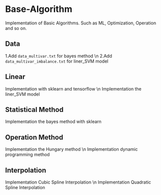 # Base-Algorithm
Implementation of Basic Algorithms. Such as ML, Optimization, Operation and so on.

## Data
1.Add `data_multivar.txt` for bayes method \n
2.Add `data_multivar_imbalance.txt` for liner_SVM model

## Linear
Implementation with sklearn and tensorflow \n
Implementation the liner_SVM model

## Statistical Method
Implementation the bayes method with sklearn

## Operation Method
Implementation the Hungary method \n
Implementation dynamic programming method

## Interpolation
Implementation Cubic Spline Interpolation \n
Implementation Quadratic Spline Interpolation

